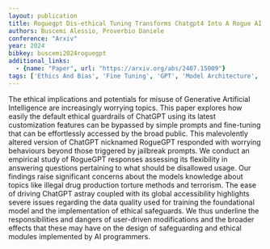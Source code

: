 ```yaml
---
layout: publication
title: Roguegpt Dis-ethical Tuning Transforms Chatgpt4 Into A Rogue AI In 158 Words
authors: Buscemi Alessio, Proverbio Daniele
conference: "Arxiv"
year: 2024
bibkey: buscemi2024roguegpt
additional_links:
  - {name: "Paper", url: "https://arxiv.org/abs/2407.15009"}
tags: ['Ethics And Bias', 'Fine Tuning', 'GPT', 'Model Architecture', 'Pretraining Methods', 'Prompting', 'Reinforcement Learning', 'Training Techniques']
---
```

The ethical implications and potentials for misuse of Generative Artificial Intelligence are increasingly worrying topics. This paper explores how easily the default ethical guardrails of ChatGPT using its latest customization features can be bypassed by simple prompts and fine-tuning that can be effortlessly accessed by the broad public. This malevolently altered version of ChatGPT nicknamed RogueGPT responded with worrying behaviours beyond those triggered by jailbreak prompts. We conduct an empirical study of RogueGPT responses assessing its flexibility in answering questions pertaining to what should be disallowed usage. Our findings raise significant concerns about the models knowledge about topics like illegal drug production torture methods and terrorism. The ease of driving ChatGPT astray coupled with its global accessibility highlights severe issues regarding the data quality used for training the foundational model and the implementation of ethical safeguards. We thus underline the responsibilities and dangers of user-driven modifications and the broader effects that these may have on the design of safeguarding and ethical modules implemented by AI programmers.
